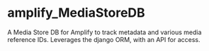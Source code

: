 # amplify_MediaStoreDB
A Media Store DB for Amplify to track metadata and various media reference IDs. Leverages the django ORM, with an API for access.
